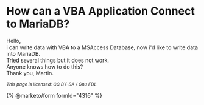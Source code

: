 # How can a VBA Application Connect to MariaDB?

Hello,\
i can write data with VBA to a MSAccess Database, now i'd like to write data into MariaDB.\
Tried several things but it does not work.\
Anyone knows how to do this?\
Thank you, Martin.

<sub>_This page is licensed: CC BY-SA / Gnu FDL_</sub>

{% @marketo/form formId="4316" %}

